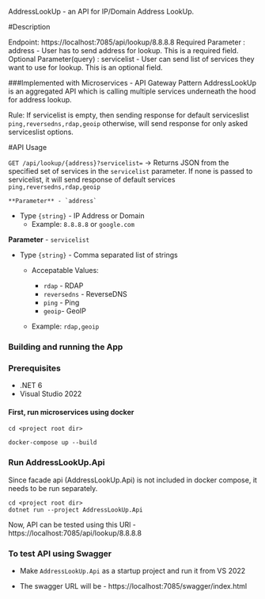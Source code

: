 AddressLookUp - an API for IP/Domain Address LookUp. 

#Description

Endpoint: https://localhost:7085/api/lookup/8.8.8.8
Required Parameter : address - User has to send address for lookup. This is a required field.
Optional Parameter(query) : servicelist - User can send list of services they want to use for lookup. This is an optional field.

###Implemented with Microservices - API Gateway Pattern
AddressLookUp is an aggregated API which is calling multiple services underneath the hood for address lookup.

Rule: If servicelist is empty, then sending response for default serviceslist `ping,reversedns,rdap,geoip`
otherwise, will send response for only asked serviceslist options.

#API Usage

`GET /api/lookup/{address}?servicelist=` ->  Returns JSON from the specified set of services in the `servicelist` parameter.
If none is passed to servicelist, it will send response of default services `ping,reversedns,rdap,geoip`

	**Parameter** - `address`

  - Type `{string}` - IP Address or Domain
	- Example: `8.8.8.8` or `google.com`

   **Parameter** - `servicelist`

  - Type `{string}` - Comma separated list of strings
    - Accepatable Values:
      - `rdap` - RDAP
      - `reversedns` - ReverseDNS
      - `ping` - Ping
      - `geoip`- GeoIP

    - Example: `rdap,geoip`
	

### Building and running the App

### Prerequisites

- .NET 6
- Visual Studio 2022

#### First, run microservices using docker

```shell
cd <project root dir>

docker-compose up --build
``` 

### Run AddressLookUp.Api 

Since facade api (AddressLookUp.Api) is not included in docker compose, it needs to be run separately.

```shell
cd <project root dir>
dotnet run --project AddressLookUp.Api
```

Now, API can be tested using this URl - https://localhost:7085/api/lookup/8.8.8.8

### To test API using Swagger

  - Make `AddressLookUp.Api` as a startup project and run it from VS 2022

  - The swagger URL will be - https://localhost:7085/swagger/index.html

  


 



 